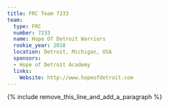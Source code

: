 ```yaml
---
title: FRC Team 7233
team:
  type: FRC
  number: 7233
  name: Hope Of Detroit Warriors
  rookie_year: 2018
  location: Detroit, Michigan, USA
  sponsors:
  - Hope of Detroit Academy
  links:
    Website: http://www.hopeofdetroit.com
---
```


{% include remove_this_line_and_add_a_paragraph %}